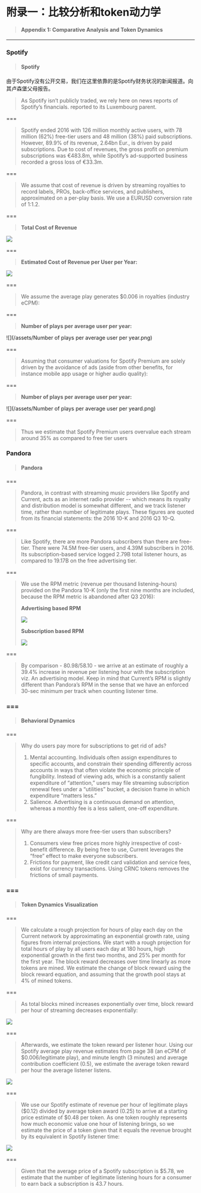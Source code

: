 # 附录一：比较分析和token动力学

> #### Appendix 1: Comparative Analysis and Token Dynamics

---

### Spotify

> #### Spotify

由于Spotify没有公开交易，我们在这里依靠的是Spotify财务状况的新闻报道。向其卢森堡父母报告。

> As Spotify isn’t publicly traded, we rely here on news reports of Spotify’s financials. reported to its Luxembourg parent.

===

> Spotify ended 2016 with 126 million monthly active users, with 78 million \(62%\) free-tier users and 48 million \(38%\) paid subscriptions. However, 89.9% of its revenue, 2.64bn Eur., is driven by paid subscriptions. Due to cost of revenues, the gross profit on premium subscriptions was €483.8m, while Spotify’s ad-supported business recorded a gross loss of €33.3m.

===

> We assume that cost of revenue is driven by streaming royalties to record labels, PROs, back-office services, and publishers, approximated on a per-play basis. We use a EURUSD conversion rate of 1:1.2.

===

> **Total Cost of Revenue**

![](/assets/totalcost.png)

===

> **Estimated Cost of Revenue per User per Year:**

![](/assets/p7.png)

===

> We assume the average play generates $0.006 in royalties \(industry eCPM\):

===

> **Number of plays per average user per year:**

![](/assets/Number of plays per average user per year.png)

===

> Assuming that consumer valuations for Spotify Premium are solely driven by the avoidance of ads \(aside from other benefits, for instance mobile app usage or higher audio quality\):

===

> **Number of plays per average user per year:**

![](/assets/Number of plays per average user per yeard.png)

===

> Thus we estimate that Spotify Premium users overvalue each stream around 35% as compared to free tier users

### Pandora

> #### Pandora

===

> Pandora, in contrast with streaming music providers like Spotify and Current, acts as an internet radio provider -- which means its royalty and distribution model is somewhat different, and we track listener time, rather than number of legitimate plays. These figures are quoted from its financial statements: the 2016 10-K and 2016 Q3 10-Q.

===

> Like Spotify, there are more Pandora subscribers than there are free-tier. There were 74.5M free-tier users, and 4.39M subscribers in 2016. Its subscription-based service logged 2.79B total listener hours, as compared to 19.17B on the free advertising tier.

===

> We use the RPM metric \(revenue per thousand listening-hours\) provided on the Pandora 10-K \(only the first nine months are included, because the RPM metric is abandoned after Q3 2016\):
>
> **Advertising based RPM**
>
> ![](/assets/ok3.png)
>
> **Subscription based RPM**
>
> ![](/assets/ok2.png)

===

> By comparison - 80.98/58.10 - we arrive at an estimate of roughly a 39.4% increase in revenue per listening hour with the subscription viz. An advertising model. Keep in mind that Current’s RPM is slightly different than Pandora’s RPM in the sense that we have an enforced 30-sec minimum per track when counting listener time.

### ===

> #### Behavioral Dynamics

===

> Why do users pay more for subscriptions to get rid of ads?
>
> 1. Mental accounting. Individuals often assign expenditures to specific accounts, and constrain their spending differently across accounts in ways that often violate the economic principle of fungibility. Instead of viewing ads, which is a constantly salient expenditure of “attention,” users may file streaming subscription renewal fees under a “utilities” bucket, a decision frame in which expenditure “matters less.”
> 2. Salience. Advertising is a continuous demand on attention, whereas a monthly fee is a less salient, one-off expenditure.

===

> Why are there always more free-tier users than subscribers?
>
> 1. Consumers view free prices more highly irrespective of cost-benefit difference. By being free to use, Current leverages the “free” effect to make everyone subscribers.
> 2. Frictions for payment, like credit card validation and service fees, exist for currency transactions. Using CRNC tokens removes the frictions of small payments.

### ===

> #### Token Dynamics Visualization

===

> We calculate a rough projection for hours of play each day on the Current network by approximating an exponential growth rate, using figures from internal projections. We start with a rough projection for total hours of play by all users each day at 180 hours, high exponential growth in the first two months, and 25% per month for the first year. The block reward decreases over time linearly as more tokens are mined. We estimate the change of block reward using the block reward equation, and assuming that the growth pool stays at 4% of mined tokens.

===

> As total blocks mined increases exponentially over time, block reward per hour of streaming decreases exponentially:

![](/assets/p1.png)

===

> Afterwards, we estimate the token reward per listener hour. Using our Spotify average play revenue estimates from page 38 \(an eCPM of $0.006/legitimate play\), and minute length \(3 minutes\) and average contribution coefficient \(0.5\), we estimate the average token reward per hour the average listener listens.

![](/assets/p2.png)

===

> We use our Spotify estimate of revenue per hour of legitimate plays \($0.12\) divided by average token award \(0.25\) to arrive at a starting price estimate of $0.48 per token. As one token roughly represents how much economic value one hour of listening brings, so we estimate the price of a token given that it equals the revenue brought by its equivalent in Spotify listener time:

![](/assets/p3.png)

===

> Given that the average price of a Spotify subscription is $5.78, we estimate that the number of legitimate listening hours for a consumer to earn back a subscription is 43.7 hours.




